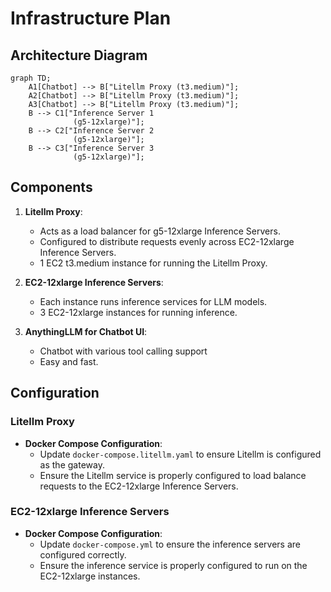 # Infrastructure Plan

## Architecture Diagram

```mermaid
graph TD;
    A1[Chatbot] --> B["Litellm Proxy (t3.medium)"];
    A2[Chatbot] --> B["Litellm Proxy (t3.medium)"];
    A3[Chatbot] --> B["Litellm Proxy (t3.medium)"];
    B --> C1["Inference Server 1 
              (g5-12xlarge)"];
    B --> C2["Inference Server 2 
              (g5-12xlarge)"];
    B --> C3["Inference Server 3 
              (g5-12xlarge)"];
```

## Components

1. **Litellm Proxy**:
   - Acts as a load balancer for g5-12xlarge Inference Servers.
   - Configured to distribute requests evenly across EC2-12xlarge Inference Servers.
   - 1 EC2 t3.medium instance for running the Litellm Proxy.

2. **EC2-12xlarge Inference Servers**:
   - Each instance runs inference services for LLM models.
   - 3 EC2-12xlarge instances for running inference.

3. **AnythingLLM for Chatbot UI**:
   - Chatbot with various tool calling support
   - Easy and fast.

## Configuration

### Litellm Proxy

- **Docker Compose Configuration**:
  - Update `docker-compose.litellm.yaml` to ensure Litellm is configured as the gateway.
  - Ensure the Litellm service is properly configured to load balance requests to the EC2-12xlarge Inference Servers.

### EC2-12xlarge Inference Servers

- **Docker Compose Configuration**:
  - Update `docker-compose.yml` to ensure the inference servers are configured correctly.
  - Ensure the inference service is properly configured to run on the EC2-12xlarge instances.